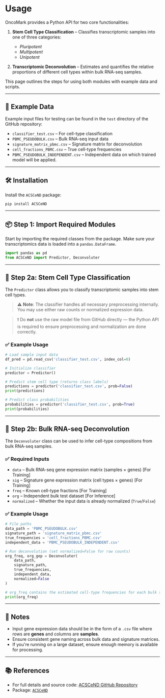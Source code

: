 # Usage

OncoMark provides a Python API for two core functionalities:

1. **Stem Cell Type Classification** – Classifies transcriptomic samples into one of three categories:  
    - *Pluripotent*  
    - *Multipotent*  
    - *Unipotent*

2. **Transcriptomic Deconvolution** – Estimates and quantifies the relative proportions of different cell types within bulk RNA-seq samples.

This page outlines the steps for using both modules with example data and scripts.

---

## 📁 Example Data

Example input files for testing can be found in the `test` directory of the GitHub repository:

- `classifier_test.csv` – For cell-type classification
- `PBMC_PSEUDOBULK.csv` – Bulk RNA-seq input data
- `signature_matrix_pbmc.csv` – Signature matrix for deconvolution
- `cell_fractions_PBMC.csv` – True cell-type frequencies
- `PBMC_PSEUDOBULK_INDEPENDENT.csv` – Independent data on which trained model will be applied.

---

## 🛠️ Installation

Install the `ACSCeND` package:

```bash
pip install ACSCeND
````

---

## 📦 Step 1: Import Required Modules

Start by importing the required classes from the package. Make sure your transcriptomics data is loaded into a `pandas.DataFrame`.

```python
import pandas as pd
from ACSCeND import Predictor, Deconvoluter
```

---

## 🔬 Step 2a: Stem Cell Type Classification

The `Predictor` class allows you to classify transcriptomic samples into stem cell types.

> ⚠️ **Note**: The classifier handles all necessary preprocessing internally. You may use either raw counts or normalized expression data.

> ❗ Do **not** use the raw model file from GitHub directly — the Python API is required to ensure preprocessing and normalization are done correctly.

### ✅ Example Usage

```python
# Load sample input data
df_pred = pd.read_csv('classifier_test.csv', index_col=0)

# Initialize classifier
predictor = Predictor()

# Predict stem cell type (returns class labels)
predictions = predictor('classifier_test.csv', prob=False)
print(predictions)

# Predict class probabilities
probabilities = predictor('classifier_test.csv', prob=True)
print(probabilities)
```

---

## 🧬 Step 2b: Bulk RNA-seq Deconvolution

The `Deconvoluter` class can be used to infer cell-type compositions from bulk RNA-seq samples.

### ✅ Required Inputs

* `data` – Bulk RNA-seq gene expression matrix (samples × genes) [For Training]
* `sig` – Signature gene expression matrix (cell types × genes) [For Training]
* `freq` – Known cell-type fractions [For Training] 
* `org` – Independent bulk test dataset [For Inference]
* `normalized` – Whether the input data is already normalized (`True`/`False`)

### ✅ Example Usage

```python
# File paths
data_path = 'PBMC_PSEUDOBULK.csv'
signature_path = 'signature_matrix_pbmc.csv'
true_frequencies = 'cell_fractions_PBMC.csv'
independent_data = 'PBMC_PSEUDOBULK_INDEPENDENT.csv'

# Run deconvolution (set normalized=False for raw counts)
org_freq, org_gep = Deconvoluter(
    data_path,
    signature_path,
    true_frequencies,
    independent_data,
    normalized=False
)

# org_freq contains the estimated cell-type frequencies for each bulk sample
print(org_freq)
```

---

## 📎 Notes

* Input gene expression data should be in the form of a `.csv` file where rows are **genes** and columns are **samples**.
* Ensure consistent gene naming across bulk data and signature matrices.
* If you're running on a large dataset, ensure enough memory is available for processing.

---

## 📚 References

* For full details and source code: [ACSCeND GitHub Repository](https://github.com/SML-CompBio/ACSCeND)
* Package: [`ACSCeND`](https://pypi.org/project/ACSCeND)

```
